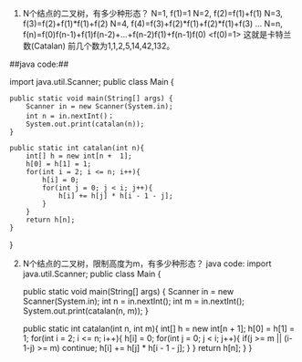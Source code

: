 1. N个结点的二叉树，有多少种形态？
   N=1, f(1)=1 
   N=2, f(2)=f(1)+f(1)
   N=3, f(3)=f(2)+f(1)*f(1)+f(2)
   N=4, f(4)=f(3)+f(2)*f(1)+f(2)*f(1)+f(3)
   ...
   N=n, f(n)=f(0)f(n-1)+f(1)f(n-2)+...+f(n-2)f(1)+f(n-1)f(0) <f(0)=1>
   这就是卡特兰数(Catalan)
   前几个数为1,1,2,5,14,42,132。
   
##java code:##
   
import java.util.Scanner;
public class Main {

    public static void main(String[] args) {
        Scanner in = new Scanner(System.in);
        int n = in.nextInt()；
        System.out.print(catalan(n));
    }

    public static int catalan(int n){
        int[] h = new int[n +  1];
        h[0] = h[1] = 1;
        for(int i = 2; i <= n; i++){
            h[i] = 0;
            for(int j = 0; j < i; j++){
                h[i] += h[j] * h[i - 1 - j];
            }
        }
        return h[n];
    }
}

2. N个结点的二叉树，限制高度为m，有多少种形态？
java code: 
import java.util.Scanner;
public class Main {

    public static void main(String[] args) {
        Scanner in = new Scanner(System.in);
        int n = in.nextInt();
        int m = in.nextInt();
        System.out.print(catalan(n, m));
    }

    public static int catalan(int n, int m){
        int[] h = new int[n +  1];
        h[0] = h[1] = 1;
        for(int i = 2; i <= n; i++){
            h[i] = 0;
            for(int j = 0; j < i; j++){
                if(j >= m || (i-1-j) >= m) continue;
                h[i] += h[j] * h[i - 1 - j];
            }
        }
        return h[n];
    }
}
